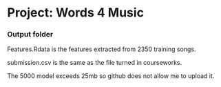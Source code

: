 # Project: Words 4 Music
### Output folder

Features.Rdata is the features extracted from 2350 training songs.

submission.csv is the same as the file turned in courseworks.

The 5000 model exceeds 25mb so github does not allow me to upload it.
